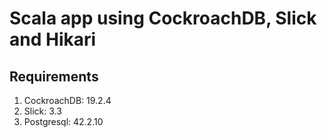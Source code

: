 # Scala app using CockroachDB, Slick and Hikari

## Requirements
1. CockroachDB: 19.2.4
2. Slick: 3.3
3. Postgresql: 42.2.10
